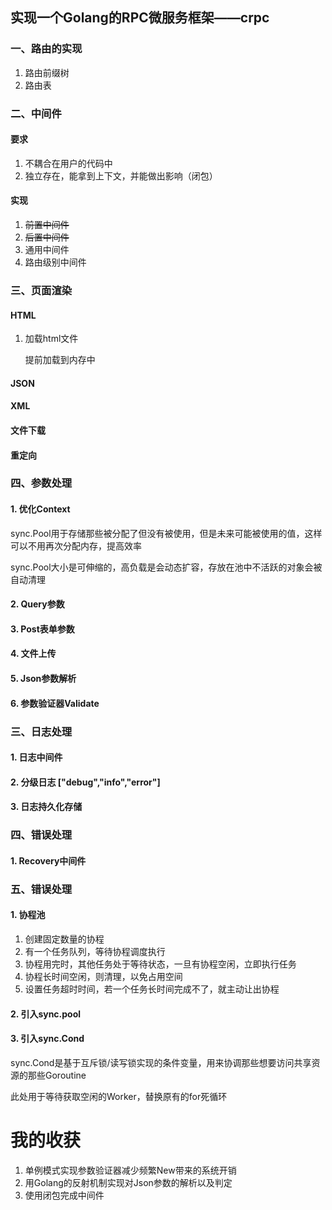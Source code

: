 ## 实现一个Golang的RPC微服务框架——crpc
### 一、路由的实现

1. 路由前缀树
2. 路由表

### 二、中间件

#### 要求

1. 不耦合在用户的代码中
2. 独立存在，能拿到上下文，并能做出影响（闭包）

#### 实现

1. ~~前置中间件~~
2. ~~后置中间件~~
3. 通用中间件
4. 路由级别中间件

### 三、页面渲染

#### HTML
1. 加载html文件

   提前加载到内存中
#### JSON
#### XML
#### 文件下载
#### 重定向

### 四、参数处理
#### 1. 优化Context
sync.Pool用于存储那些被分配了但没有被使用，但是未来可能被使用的值，这样可以不用再次分配内存，提高效率

sync.Pool大小是可伸缩的，高负载是会动态扩容，存放在池中不活跃的对象会被自动清理
#### 2. Query参数
#### 3. Post表单参数
#### 4. 文件上传
#### 5. Json参数解析
#### 6. 参数验证器Validate
### 三、日志处理
#### 1. 日志中间件
#### 2. 分级日志 ["debug","info","error"]
#### 3. 日志持久化存储
### 四、错误处理
#### 1. Recovery中间件
### 五、错误处理
#### 1. 协程池
1. 创建固定数量的协程
2. 有一个任务队列，等待协程调度执行
3. 协程用完时，其他任务处于等待状态，一旦有协程空闲，立即执行任务
4. 协程长时间空闲，则清理，以免占用空间
5. 设置任务超时时间，若一个任务长时间完成不了，就主动让出协程
#### 2. 引入sync.pool
#### 3. 引入sync.Cond
sync.Cond是基于互斥锁/读写锁实现的条件变量，用来协调那些想要访问共享资源的那些Goroutine

此处用于等待获取空闲的Worker，替换原有的for死循环






# 我的收获
1. 单例模式实现参数验证器减少频繁New带来的系统开销
2. 用Golang的反射机制实现对Json参数的解析以及判定
3. 使用闭包完成中间件